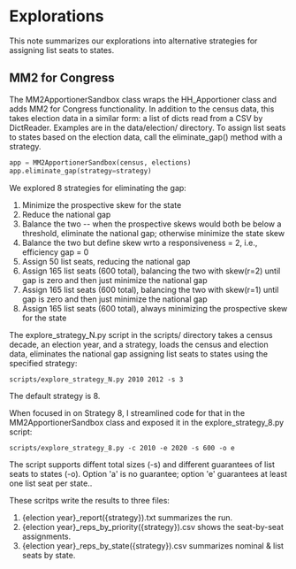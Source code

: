 # Explorations

This note summarizes our explorations into alternative strategies for assigning list seats to states.

## MM2 for Congress

The MM2ApportionerSandbox class wraps the HH_Apportioner class and adds MM2 for Congress functionality.
In addition to the census data, this takes election data in a similar form: a list of dicts read from a CSV by DictReader.
Examples are in the data/election/ directory.
To assign list seats to states based on the election data, call the eliminate_gap() method with a strategy.

```python
app = MM2ApportionerSandbox(census, elections)
app.eliminate_gap(strategy=strategy)
```

We explored 8 strategies for eliminating the gap:
1. Minimize the prospective skew for the state
2. Reduce the national gap 
3. Balance the two -- when the prospective skews would both be below a threshold, eliminate the national gap; otherwise minimize the state skew
4. Balance the two but define skew wrto a responsiveness = 2, i.e., efficiency gap = 0
5. Assign 50 list seats, reducing the national gap
6. Assign 165 list seats (600 total), balancing the two with skew(r=2) until gap is zero and then just minimize the national gap
7. Assign 165 list seats (600 total), balancing the two with skew(r=1) until gap is zero and then just minimize the national gap
8. Assign 165 list seats (600 total), always minimizing the prospective skew for the state

The explore_strategy_N.py script in the scripts/ directory takes a census decade, an election year, and a strategy, 
loads the census and election data, eliminates the national gap assigning list seats to states using the specified strategy:

```shell
scripts/explore_strategy_N.py 2010 2012 -s 3
```

The default strategy is 8.

When focused in on Strategy 8, I streamlined code for that in the MM2ApportionerSandbox class and exposed it in the
explore_strategy_8.py script:

```shell
scripts/explore_strategy_8.py -c 2010 -e 2020 -s 600 -o e
```

The script supports diffent total sizes (-s) and different guarantees of list seats to states (-o). Option 'a' is no guarantee; option 'e' guarantees at least one list seat per state..

These scritps write the results to three files:

1. {election year}_report({strategy}).txt summarizes the run.
2. {election year}_reps_by_priority({strategy}).csv shows the seat-by-seat assignments.
3. {election year}_reps_by_state({strategy}).csv summarizes nominal & list seats by state.

